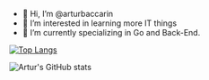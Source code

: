 - 👋 Hi, I’m @arturbaccarin
- 👀 I’m interested in learning more IT things
- 🌱 I’m currently specializing in Go and Back-End.


<!---
arturbaccarin/arturbaccarin is a ✨ special ✨ repository because its `README.md` (this file) appears on your GitHub profile.
You can click the Preview link to take a look at your changes.
--->
[![Top Langs](https://github-readme-stats.vercel.app/api/top-langs/?username=arturbaccarin&layout=compact)](https://github.com/anuraghazra/github-readme-stats)

![Artur's GitHub stats](https://github-readme-stats.vercel.app/api?username=arturbaccarin&show_icons=true&theme=radical)
